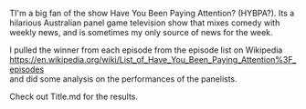 
TI'm a big fan of the show Have You Been Paying Attention? (HYBPA?). Its a hilarious Australian panel game television show that mixes comedy with weekly news, and is sometimes my only source of news for the week.

 I pulled the winner from each episode from the episode list on Wikipedia https://en.wikipedia.org/wiki/List_of_Have_You_Been_Paying_Attention%3F_episodes  
 and did some analysis on the performances of the panelists. 
 
 Check out Title.md for the results.